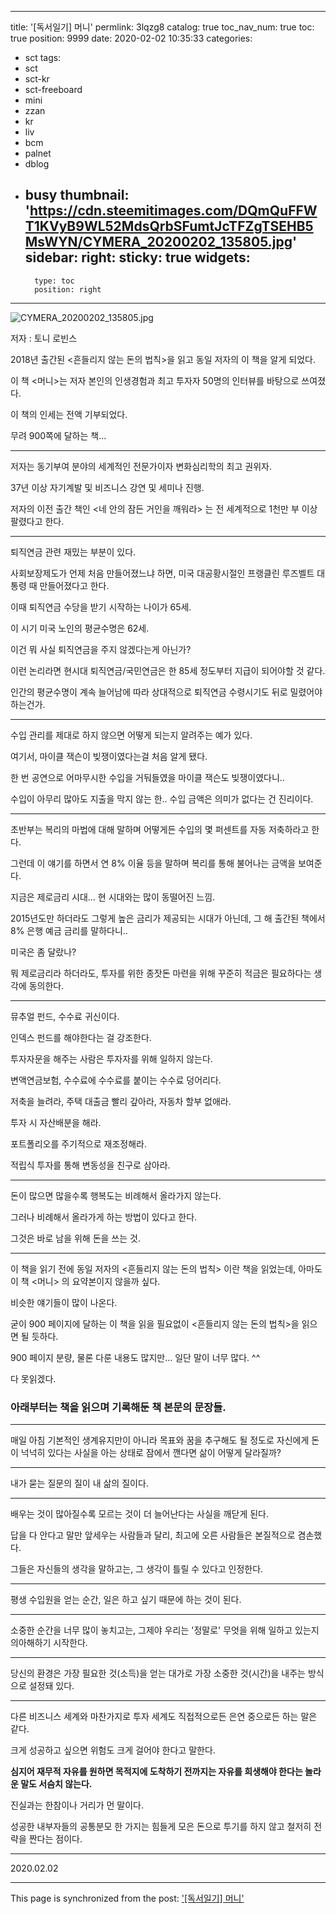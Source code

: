 
---
title: '[독서일기] 머니'
permlink: 3lqzg8
catalog: true
toc_nav_num: true
toc: true
position: 9999
date: 2020-02-02 10:35:33
categories:
- sct
tags:
- sct
- sct-kr
- sct-freeboard
- mini
- zzan
- kr
- liv
- bcm
- palnet
- dblog
- busy
thumbnail: 'https://cdn.steemitimages.com/DQmQuFFWT1KVyB9WL52MdsQrbSFumtJcTFZgTSEHB5MsWYN/CYMERA_20200202_135805.jpg'
sidebar:
    right:
        sticky: true
widgets:
    -
        type: toc
        position: right
---


![CYMERA_20200202_135805.jpg](https://cdn.steemitimages.com/DQmQuFFWT1KVyB9WL52MdsQrbSFumtJcTFZgTSEHB5MsWYN/CYMERA_20200202_135805.jpg)


저자 : 토니 로빈스

2018년 출간된 <흔들리지 않는 돈의 법칙>을 읽고 동일 저자의 이 책을 알게 되었다.

이 책 <머니>는 저자 본인의 인생경험과 최고 투자자 50명의 인터뷰를 바탕으로 쓰여졌다.

이 책의 인세는 전액 기부되었다.

무려 900쪽에 달하는 책...

***

저자는 동기부여 분야의 세계적인 전문가이자 변화심리학의 최고 권위자.

37년 이상 자기계발 및 비즈니스 강연 및 세미나 진행.

저자의 이전 출간 책인 <네 안의 잠든 거인을 깨워라> 는 전 세계적으로 1천만 부 이상 팔렸다고 한다.

***

퇴직연금 관련 재밌는 부분이 있다.

사회보장제도가 언제 처음 만들어졌느냐 하면, 미국 대공황시절인 프랭클린 루즈벨트 대통령 때 만들어졌다고 한다.

이때 퇴직연금 수당을 받기 시작하는 나이가 65세.

이 시기 미국 노인의 평균수명은 62세.

이건 뭐 사실 퇴직연금을 주지 않겠다는게 아닌가?

이런 논리라면 현시대 퇴직연금/국민연금은 한 85세 정도부터 지급이 되어야할 것 같다.

인간의 평균수명이 계속 늘어남에 따라 상대적으로 퇴직연금 수령시기도 뒤로 밀렸어야 하는건가.

***

수입 관리를 제대로 하지 않으면 어떻게 되는지 알려주는 예가 있다.

여기서, 마이클 잭슨이 빚쟁이였다는걸 처음 알게 됐다.

한 번 공연으로 어마무시한 수입을 거둬들였을 마이클 잭슨도 빚쟁이였다니..

수입이 아무리 많아도 지출을 막지 않는 한.. 수입 금액은 의미가 없다는 건 진리이다.

***

초반부는 복리의 마법에 대해 말하며 어떻게든 수입의 몇 퍼센트를 자동 저축하라고 한다.

그런데 이 얘기를 하면서 연 8% 이율 등을 말하며 복리를 통해 불어나는 금액을 보여준다.

지금은 제로금리 시대... 현 시대와는 많이 동떨어진 느낌.

2015년도만 하더라도 그렇게 높은 금리가 제공되는 시대가 아닌데, 그 해 출간된 책에서 8% 은행 예금 금리를 말하다니..

미국은 좀 달랐나?

뭐 제로금리라 하더라도, 투자를 위한 종잣돈 마련을 위해 꾸준히 적금은 필요하다는 생각에 동의한다.

***

뮤추얼 펀드, 수수료 귀신이다. 

인덱스 펀드를 해야한다는 걸 강조한다.

투자자문을 해주는 사람은 투자자를 위해 일하지 않는다.

변액연금보험, 수수료에 수수료를 붙이는 수수료 덩어리다.

저축을 늘려라, 주택 대출금 빨리 갚아라, 자동차 할부 없애라.

투자 시 자산배분을 해라.

포트폴리오를 주기적으로 재조정해라.

적립식 투자를 통해 변동성을 친구로 삼아라.

***

돈이 많으면 많을수록 행복도는 비례해서 올라가지 않는다.

그러나 비례해서 올라가게 하는 방법이 있다고 한다.

그것은 바로 남을 위해 돈을 쓰는 것.

***

이 책을 읽기 전에 동일 저자의 <흔들리지 않는 돈의 법칙> 이란 책을 읽었는데, 아마도 이 책 <머니> 의 요약본이지 않을까 싶다.

비슷한 얘기들이 많이 나온다.

굳이 900 페이지에 달하는 이 책을 읽을 필요없이 <흔들리지 않는 돈의 법칙>을 읽으면 될 듯하다.

900 페이지 분량, 물론 다룬 내용도 많지만... 일단 말이 너무 많다. ^^ 

다 못읽겠다.

### 아래부터는 책을 읽으며 기록해둔 책 본문의 문장들.

***

매일 아침 기본적인 생계유지만이 아니라 목표와 꿈을 추구해도 될 정도로 자신에게 돈이 넉넉히 있다는 사실을 아는 상태로 잠에서 깬다면 삶이 어떻게 달라질까?

***

내가 묻는 질문의 질이 내 삶의 질이다.

***

배우는 것이 많아질수록 모르는 것이 더 늘어난다는 사실을 깨닫게 된다.

답을 다 안다고 말만 앞세우는 사람들과 달리, 최고에 오른 사람들은 본질적으로 겸손했다.

그들은 자신들의 생각을 말하고는, 그 생각이 틀릴 수 있다고 인정한다.

***

평생 수입원을 얻는 순간, 일은 하고 싶기 때문에 하는 것이 된다.

***

소중한 순간을 너무 많이 놓치고는, 그제야 우리는 '정말로' 무엇을 위해 일하고 있는지 의아해하기 시작한다.

***

당신의 환경은 가장 필요한 것(소득)을 얻는 대가로 가장 소중한 것(시간)을 내주는 방식으로 설정돼 있다.

***

다른 비즈니스 세계와 마찬가지로 투자 세계도 직접적으로든 은연 중으로든 하는 말은 같다.

크게 성공하고 싶으면 위험도 크게 걸어야 한다고 말한다.

__심지어 재무적 자유를 원하면 목적지에 도착하기 전까지는 자유를 희생해야 한다는 놀라운 말도 서슴치 않는다.__

진실과는 한참이나 거리가 먼 말이다.

성공한 내부자들의 공통분모 한 가지는 힘들게 모은 돈으로 투기를 하지 않고 철저히 전략을 짠다는 점이다.


***


2020.02.02

- - -

This page is synchronized from the post: ['[독서일기] 머니'](https://steemit.com/@lucky2015/3lqzg8)

